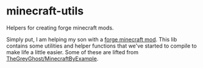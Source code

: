 # minecraft-utils
Helpers for creating forge minecraft mods.

Simply put, I am helping my son with a [forge minecraft mod](https://mcforge.readthedocs.io/en/1.15.x/). This lib contains some utilities and helper functions that we've started to compile to make life a little easier. Some of these are lifted from [TheGreyGhost/MinecraftByExample](https://github.com/TheGreyGhost/MinecraftByExample/tree/master/src/main/java/minecraftbyexample).
